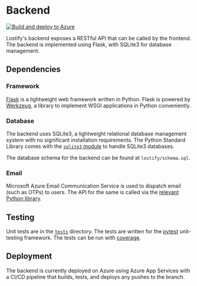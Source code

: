# Backend

[![Build and deploy to Azure](https://github.com/CS253-Group-6/Lostify/actions/workflows/backend_lostify.yml/badge.svg)](https://github.com/CS253-Group-6/Lostify/actions/workflows/backend_lostify.yml)

Lostify's backend exposes a RESTful API that can be called by the frontend.
The backend is implemented using Flask, with SQLite3 for database management.

## Dependencies

### Framework

[Flask](https://pypi.org/project/Flask/) is a lightweight web framework written
in Python. Flask is powered by [Werkzeug](https://pypi.org/project/Werkzeug/),
a library to implement WSGI applications in Python conveniently.

### Database

The backend uses SQLite3, a lightweight relational database management system
with no significant installation requirements. The Python Standard Library
comes with the [`sqlite3` module](https://docs.python.org/3/library/sqlite3.html)
to handle SQLite3 databases.

The database schema for the backend can be found at `lostify/schema.sql`.

### Email

Microsoft Azure Email Communication Service is used to dispatch email (such as
OTPs) to users. The API for the same is called via the
[relevant Python library](https://pypi.org/project/azure-communication-email/).

## Testing

Unit tests are in the [`tests`](tests) directory. The tests are written for
the [pytest](https://pypi.org/project/pytest/) unit-testing framework. The
tests can be run with [coverage](https://pypi.org/project/coverage/).

## Deployment

The backend is currently deployed on Azure using Azure App Services with a 
CI/CD pipeline that builds, tests, and deploys any pushes to the branch.
